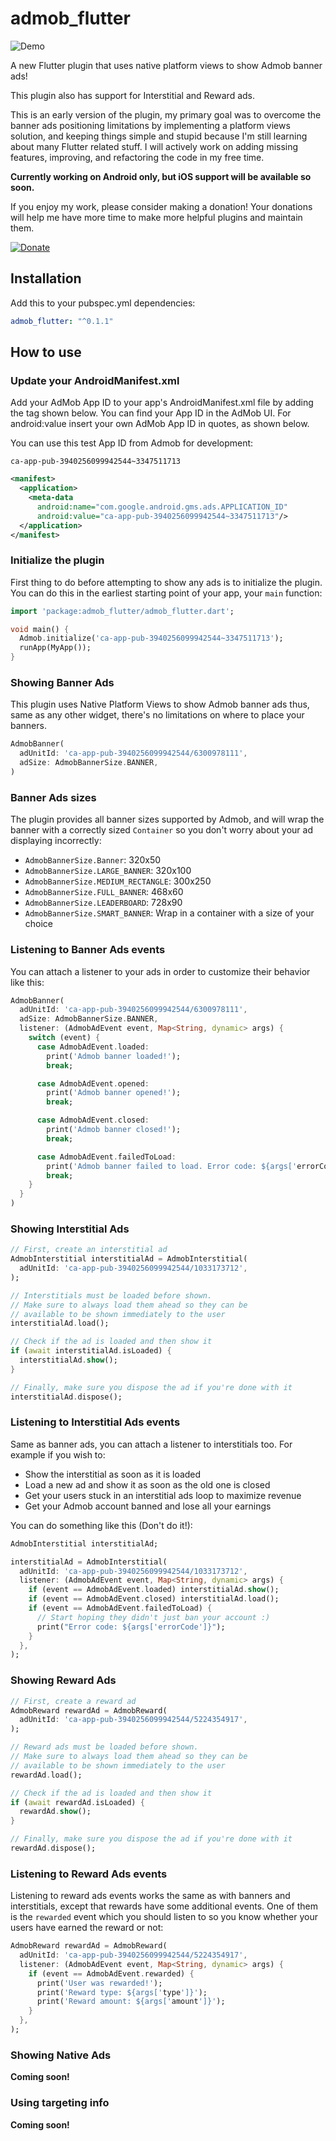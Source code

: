 # admob_flutter

![Demo](https://i.imgur.com/zJC41es.gif)

A new Flutter plugin that uses native platform views to show Admob banner ads!

This plugin also has support for Interstitial and Reward ads.

This is an early version of the plugin, my primary goal was to overcome the banner ads positioning limitations by implementing a platform views solution, and keeping things simple and stupid because I'm still learning about many Flutter related stuff. I will actively work on adding missing features, improving, and refactoring the code in my free time.

**Currently working on Android only, but iOS support will be available so soon.**

If you enjoy my work, please consider making a donation! Your donations will help me have more time to make more helpful plugins and maintain them.

[![Donate](https://img.shields.io/badge/Donate-PayPal-green.svg)](https://paypal.me/YoussefKababe)

## Installation

Add this to your pubspec.yml dependencies:

```yaml
admob_flutter: "^0.1.1"
```

## How to use

### Update your AndroidManifest.xml

Add your AdMob App ID to your app's AndroidManifest.xml file by adding the <meta-data> tag shown below. You can find your App ID in the AdMob UI. For android:value insert your own AdMob App ID in quotes, as shown below.

You can use this test App ID from Admob for development:
```
ca-app-pub-3940256099942544~3347511713
```

```xml
<manifest>
  <application>
    <meta-data
      android:name="com.google.android.gms.ads.APPLICATION_ID"
      android:value="ca-app-pub-3940256099942544~3347511713"/>
  </application>
</manifest>
```

### Initialize the plugin

First thing to do before attempting to show any ads is to initialize the plugin. You can do this in the earliest starting point of your app, your `main` function:

```dart
import 'package:admob_flutter/admob_flutter.dart';

void main() {
  Admob.initialize('ca-app-pub-3940256099942544~3347511713');
  runApp(MyApp());
}
```

### Showing Banner Ads

This plugin uses Native Platform Views to show Admob banner ads thus, same as any other widget, there's no limitations on where to place your banners.

```dart
AdmobBanner(
  adUnitId: 'ca-app-pub-3940256099942544/6300978111',
  adSize: AdmobBannerSize.BANNER,
)
```

### Banner Ads sizes

The plugin provides all banner sizes supported by Admob, and will wrap the banner with a correctly sized `Container` so you don't worry about your ad displaying incorrectly:

- `AdmobBannerSize.Banner`: 320x50
- `AdmobBannerSize.LARGE_BANNER`: 320x100
- `AdmobBannerSize.MEDIUM_RECTANGLE`: 300x250
- `AdmobBannerSize.FULL_BANNER`: 468x60
- `AdmobBannerSize.LEADERBOARD`: 728x90
- `AdmobBannerSize.SMART_BANNER`: Wrap in a container with a size of your choice

### Listening to Banner Ads events

You can attach a listener to your ads in order to customize their behavior like this:

```dart
AdmobBanner(
  adUnitId: 'ca-app-pub-3940256099942544/6300978111',
  adSize: AdmobBannerSize.BANNER,
  listener: (AdmobAdEvent event, Map<String, dynamic> args) {
    switch (event) {
      case AdmobAdEvent.loaded:
        print('Admob banner loaded!');
        break;

      case AdmobAdEvent.opened:
        print('Admob banner opened!');
        break;

      case AdmobAdEvent.closed:
        print('Admob banner closed!');
        break;

      case AdmobAdEvent.failedToLoad:
        print('Admob banner failed to load. Error code: ${args['errorCode']}');
        break;
    }
  }
)
```

### Showing Interstitial Ads

```dart
// First, create an interstitial ad
AdmobInterstitial interstitialAd = AdmobInterstitial(
  adUnitId: 'ca-app-pub-3940256099942544/1033173712',
);

// Interstitials must be loaded before shown.
// Make sure to always load them ahead so they can be
// available to be shown immediately to the user
interstitialAd.load();

// Check if the ad is loaded and then show it
if (await interstitialAd.isLoaded) {
  interstitialAd.show();
}

// Finally, make sure you dispose the ad if you're done with it
interstitialAd.dispose();
```

### Listening to Interstitial Ads events

Same as banner ads, you can attach a listener to interstitials too. For example if you wish to:
- Show the interstitial as soon as it is loaded
- Load a new ad and show it as soon as the old one is closed
- Get your users stuck in an interstitial ads loop to maximize revenue
- Get your Admob account banned and lose all your earnings

You can do something like this (Don't do it!):

```dart
AdmobInterstitial interstitialAd;

interstitialAd = AdmobInterstitial(
  adUnitId: 'ca-app-pub-3940256099942544/1033173712',
  listener: (AdmobAdEvent event, Map<String, dynamic> args) {
    if (event == AdmobAdEvent.loaded) interstitialAd.show();
    if (event == AdmobAdEvent.closed) interstitialAd.load();
    if (event == AdmobAdEvent.failedToLoad) {
      // Start hoping they didn't just ban your account :)
      print("Error code: ${args['errorCode']}");
    }
  },
);
```

### Showing Reward Ads

```dart
// First, create a reward ad
AdmobReward rewardAd = AdmobReward(
  adUnitId: 'ca-app-pub-3940256099942544/5224354917',
);

// Reward ads must be loaded before shown.
// Make sure to always load them ahead so they can be
// available to be shown immediately to the user
rewardAd.load();

// Check if the ad is loaded and then show it
if (await rewardAd.isLoaded) {
  rewardAd.show();
}

// Finally, make sure you dispose the ad if you're done with it
rewardAd.dispose();
```

### Listening to Reward Ads events

Listening to reward ads events works the same as with banners and interstitials, except that rewards have some additional events. One of them is the `rewarded` event which you should listen to so you know whether your users have earned the reward or not:

```dart
AdmobReward rewardAd = AdmobReward(
  adUnitId: 'ca-app-pub-3940256099942544/5224354917',
  listener: (AdmobAdEvent event, Map<String, dynamic> args) {
    if (event == AdmobAdEvent.rewarded) {
      print('User was rewarded!');
      print('Reward type: ${args['type']}');
      print('Reward amount: ${args['amount']}');
    }
  },
);
```

### Showing Native Ads

**Coming soon!**

### Using targeting info

**Coming soon!**
